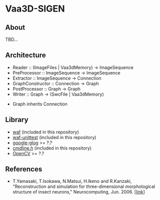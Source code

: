 # Vaa3D-SIGEN

## About

TBD...

## Architecture

* Reader :: (ImageFiles | Vaa3dMemory) -> ImageSequence
* PreProcessor :: ImageSequence -> ImageSequence
* Extractor :: ImageSequence -> Connection
* GraphConstructor :: Connection -> Graph
* PostProcessor :: Graph -> Graph
* Writer :: Graph -> (SwcFile | Vaa3dMemory)

- Graph inherits Connection

## Library

* [waf](https://waf.io/) (included in this repository)
* [waf-unittest](https://github.com/tanakh/waf-unittest) (included in this repository)
* [google-glog](https://github.com/google/glog) >= ?.?
* [cmdline.h](https://github.com/tanakh/cmdline) (included in this repository)
* [OpenCV](http://opencv.org/) >= ?.?

## References

* T.Yamasaki, T.Isokawa, N.Matsui, H.Ikeno and R.Kanzaki, "Reconstruction and simulation for three-dimensional morphological structure of insect neurons," Neurocomputing, Jun. 2006. \[[link](http://dx.doi.org/10.1016/j.neucom.2005.12.042)\]
